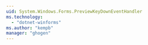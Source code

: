```yaml
---
uid: System.Windows.Forms.PreviewKeyDownEventHandler
ms.technology: 
  - "dotnet-winforms"
ms.author: "kempb"
manager: "ghogen"
---
```

